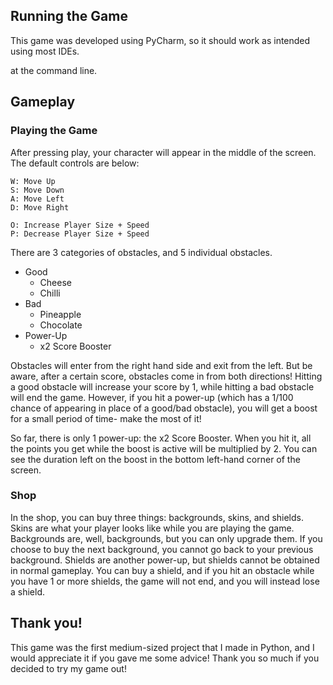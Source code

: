 ## Running the Game

This game was developed using PyCharm, so it should work as intended using most IDEs. 

at the command line.

## Gameplay

### Playing the Game

After pressing play, your character will appear in the middle of the screen. The default controls are below:

 ```
 W: Move Up
 S: Move Down
 A: Move Left
 D: Move Right
 
 O: Increase Player Size + Speed
 P: Decrease Player Size + Speed
 ```
 
 There are 3 categories of obstacles, and 5 individual obstacles.
 
  - Good
    - Cheese
    - Chilli
  - Bad
    - Pineapple
    - Chocolate 
  - Power-Up
    - x2 Score Booster
    
Obstacles will enter from the right hand side and exit from the left. But be aware, after a certain score, obstacles come in from both directions! Hitting a good obstacle will increase your score by 1, while hitting a bad obstacle will end the game. However, if you hit a power-up (which has a 1/100 chance of appearing in place of a good/bad obstacle), you will get a boost for a small period of time- make the most of it!

So far, there is only 1 power-up: the x2 Score Booster. When you hit it, all the points you get while the boost is active will be multiplied by 2. You can see the duration left on the boost in the bottom left-hand corner of the screen.

### Shop

In the shop, you can buy three things: backgrounds, skins, and shields. Skins are what your player looks like while you are playing the game. Backgrounds are, well, backgrounds, but you can only upgrade them. If you choose to buy the next background, you cannot go back to your previous background. Shields are another power-up, but shields cannot be obtained in normal gameplay. You can buy a shield, and if you hit an obstacle while you have 1 or more shields, the game will not end, and you will instead lose a shield.

## Thank you!

This game was the first medium-sized project that I made in Python, and I would appreciate it if you gave me some advice! Thank you so much if you decided to try my game out!
